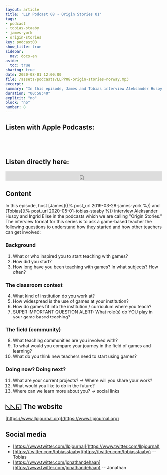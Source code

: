 ```yaml
---
layout: article
title: 'LLP Podcast 08 - Origin Stories 01'
tags:
- podcast
- tobias-staaby
- james-york
- origin-stories
key: podcast08
show_title: true
sidebar:
  nav: docs-en
aside:
  toc: true
sharing: true
date: 2020-08-01 12:00:00
file: /assets/podcasts/LLPP08-origin-stories-norway.mp3
excerpt: 
summary: "In this episode, James and Tobias interview Aleksander Husoy and Ingrid Elise in regards to how they started teaching with games." 
duration: "00:58:40"
explicit: "no"
block: "no"
number: 8
---
```


## Listen with Apple Podcasts:

<a href="https://podcasts.apple.com/jp/podcast/ludic-language-pedagogy/id1480071532" style="display:inline-block;overflow:hidden;background:url(https://linkmaker.itunes.apple.com/en-us/badge-lrg.svg?releaseDate=2020-02-27T00:00:00Z&kind=podcast&bubble=apple_music) no-repeat;width:165px;height:40px;"></a>


## Listen directly here:

<iframe src="https://archive.org/embed/llpp-08-origin-stories-norway" width="500" height="30" frameborder="0" webkitallowfullscreen="true" mozallowfullscreen="true" allowfullscreen></iframe>

## Content

In this episode, host [James]({% post_url 2019-03-28-james-york %}) and [Tobias]({% post_url 2020-05-01-tobias-staaby %}) interview Aleksander Husoy and Ingrid Elise in the podcasts which we are calling "Origin Stories." The interview format for this series is to ask a game-based teacher the following questions to understand how they started and how other teachers can get involved:

### Background
1. What or who inspired you to start teaching with games? 
2. How did you start?
3. How long have you been teaching with games? In what subjects? How often?

### The classroom context

4. What kind of institution do you work at? 
5. How widespread is the use of games at your institution? 
6. How do games fit into the institution / curriculum where you teach?
7. SUPER IMPORTANT QUESTION ALERT: What role(s) do YOU play in your game based teaching? 

### The field (community)
8. What teaching communities are you involved with?
9. To what would you compare your journey in the field of games and learning?
10. What do you think new teachers need to start using games?

### Doing now? Doing next?
11. What are your current projects? → Where will you share your work?
12. What would you like to do in the future?
13.  Where can we learn more about you? → social links

## ◺◺◱ The website

[https://www.llpjournal.org](https://www.llpjournal.org)

## Social media

- [https://www.twitter.com/llpjournal](https://www.twitter.com/llpjournal)
- [https://twitter.com/tobiasstaaby](https://twitter.com/tobiasstaaby) -- Tobias
- [https://www.twitter.com/jonathandehaan](https://www.twitter.com/jonathandehaan) -- Jonathan
